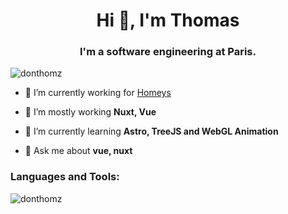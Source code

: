 <h1 align="center">Hi 👋, I'm Thomas</h1>
<h3 align="center">I'm a software engineering at Paris.</h3>

<p align="left"> <img src="https://komarev.com/ghpvc/?username=donthomz&label=Profile%20views&color=0e75b6&style=flat" alt="donthomz" /> </p>

- 🔭 I’m currently working for [Homeys](http://homeys.io/)

- 💪 I’m mostly working **Nuxt, Vue**

- 🌱 I’m currently learning **Astro, TreeJS and WebGL Animation**

- 💬 Ask me about **vue, nuxt**

<p align="left">
</p>

<h3 align="left">Languages and Tools:</h3>

<p><img align="center" src="https://github-readme-stats.vercel.app/api/top-langs?username=donthomz&show_icons=true&locale=en&layout=compact" alt="donthomz" /></p>
